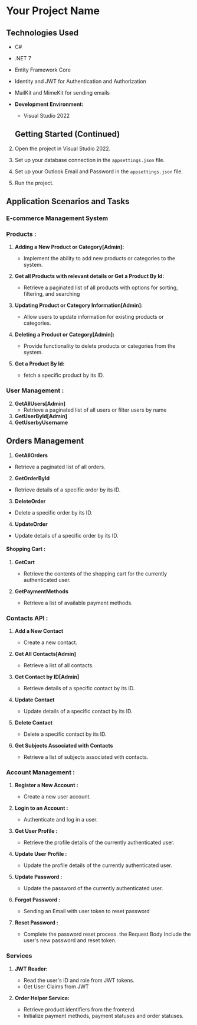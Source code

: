 # Your Project Name

## Technologies Used
  - C#
  - .NET 7
  - Entity Framework Core
  - Identity and JWT for Authentication and Authorization
  - MailKit and MimeKit for sending emails

- **Development Environment:**
  - Visual Studio 2022

  ## Getting Started (Continued)

2. Open the project in Visual Studio 2022.

3. Set up your database connection in the `appsettings.json` file.

4. Set up your Outlook Email and Password in the `appsettings.json` file.

5. Run the project.


## Application Scenarios and Tasks
### E-commerce Management System 

### Products :
1. **Adding a New Product or Category[Admin]:**
   - Implement the ability to add new products or categories to the system.

2. **Get all Products with relevant details or Get a Product By Id:**
   - Retrieve a paginated list of all products with options for sorting, filtering, and searching
 
3. **Updating Product or Category Information[Admin]:**
   - Allow users to update information for existing products or categories.

4. **Deleting a Product or Category[Admin]:**
   - Provide functionality to delete products or categories from the system.
5. **Get a Product By Id:** 
   - fetch a specific product by its ID.  

### User Management :

2. **GetAllUsers[Admin]**
   - Retrieve a paginated list of all users or filter users by name
3. **GetUserById[Admin]**   
4. **GetUserbyUsername**


## Orders Management

1. **GetAllOrders**
-  Retrieve a paginated list of all orders.

2. **GetOrderById**
- Retrieve details of a specific order by its ID.

3. **DeleteOrder**
- Delete a specific order by its ID.

4. **UpdateOrder**
- Update details of a specific order by its ID.

#### Shopping Cart :

1. **GetCart**
   - Retrieve the contents of the shopping cart for the currently authenticated user.

2. **GetPaymentMethods**
   - Retrieve a list of available payment methods.

### Contacts API :

1. **Add a New Contact**
   - Create a new contact.

2. **Get All Contacts[Admin]**
   - Retrieve a list of all contacts.

3. **Get Contact by ID[Admin]**
   - Retrieve details of a specific contact by its ID.

4. **Update Contact**
   - Update details of a specific contact by its ID.

5. **Delete Contact**
   - Delete a specific contact by its ID.

6. **Get Subjects Associated with Contacts**
   - Retrieve a list of subjects associated with contacts.

### Account Management :

1. **Register a New Account :** 
   - Create a new user account.
  
2. **Login to an Account :**
   - Authenticate and log in a user.
   
3. **Get User Profile :**
   - Retrieve the profile details of the currently authenticated user.

4. **Update User Profile :**
   - Update the profile details of the currently authenticated user.
   

5. **Update Password :**
    - Update the password of the currently authenticated user.

6. **Forgot Password :**
   - Sending an Email with user token to reset password
7. **Reset Password :**
   - Complete the password reset process. the Request Body Include the user's new password and reset token.
   
  
### Services

1. **JWT Reader:**
   - Read the user's ID and role from JWT tokens.
   - Get User Claims from JWT

2. **Order Helper Service:**
   - Retrieve product identifiers from the frontend.
   - Initialize payment methods, payment statuses and order statuses.
